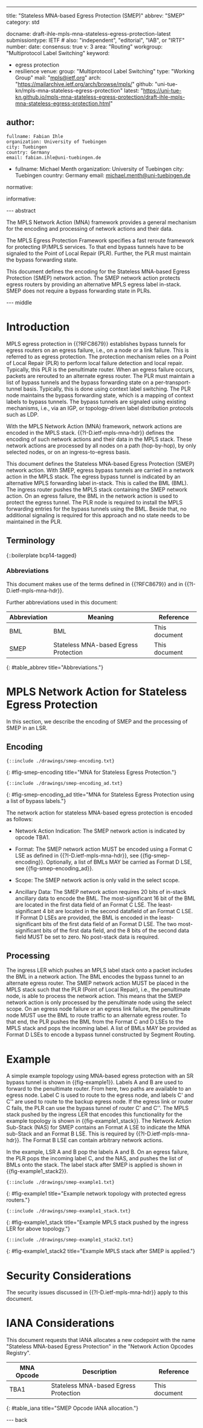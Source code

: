 ---
title: "Stateless MNA-based Egress Protection (SMEP)"
abbrev: "SMEP"
category: std

docname: draft-ihle-mpls-mna-stateless-egress-protection-latest
submissiontype: IETF  # also: "independent", "editorial", "IAB", or "IRTF"
number:
date:
consensus: true
v: 3
area: "Routing"
workgroup: "Multiprotocol Label Switching"
keyword:
 - egress protection
 - resilience
venue:
  group: "Multiprotocol Label Switching"
  type: "Working Group"
  mail: "mpls@ietf.org"
  arch: "https://mailarchive.ietf.org/arch/browse/mpls/"
  github: "uni-tue-kn/mpls-mna-stateless-egress-protection"
  latest: "https://uni-tue-kn.github.io/mpls-mna-stateless-egress-protection/draft-ihle-mpls-mna-stateless-egress-protection.html"

author:
 -
    fullname: Fabian Ihle
    organization: University of Tuebingen
    city: Tuebingen
    country: Germany
    email: fabian.ihle@uni-tuebingen.de
 -
    fullname: Michael Menth
    organization: University of Tuebingen
    city: Tuebingen
    country: Germany
    email: michael.menth@uni-tuebingen.de

normative:

informative:


--- abstract

The MPLS Network Action (MNA) framework provides a general mechanism for the encoding and processing of network actions and their data.

The MPLS Egress Protection Framework specifies a fast reroute framework for protecting IP/MPLS services.
To that end bypass tunnels have to be signaled to the Point of Local Repair (PLR).
Further, the PLR must maintain the bypass forwarding state.

This document defines the encoding for the Stateless MNA-based Egress Protection (SMEP) network action.
The SMEP network action protects egress routers by providing an alternative MPLS egress label in-stack.
SMEP does not require a bypass forwarding state in PLRs.

--- middle

# Introduction

MPLS egress protection in {{?RFC8679}} establishes bypass tunnels for egress routers on an egress failure, i.e., on a node or a link failure.
This is referred to as egress protection.
The protection mechanism relies on a Point of Local Repair (PLR) to perform local failure detection and local repair.
Typically, this PLR is the penultimate router.
When an egress failure occurs, packets are rerouted to an alternate egress router.
The PLR must maintain a list of bypass tunnels and the bypass forwarding state on a per-transport-tunnel basis.
Typically, this is done using context label switching.
The PLR node maintains the bypass forwarding state, which is a mapping of context labels to bypass tunnels.
The bypass tunnels are signaled using existing mechanisms, i.e., via an IGP, or topology-driven label distribution protocols such as LDP.

With the MPLS Network Action (MNA) framework, network actions are encoded in the MPLS stack.
{{?I-D.ietf-mpls-mna-hdr}} defines the encoding of such network actions and their data in the MPLS stack.
These network actions are processed by all nodes on a path (hop-by-hop), by only selected nodes, or on an ingress-to-egress basis.

This document defines the Stateless MNA-based Egress Protection (SMEP) network action.
With SMEP, egress bypass tunnels are carried in a network action in the MPLS stack.
The egress bypass tunnel is indicated by an alternative MPLS forwarding label in-stack.
This is called the BML (BML).
The ingress router pushes the MPLS stack containing the SMEP network action.
On an egress failure, the BML in the network action is used to protect the egress tunnel.
The PLR node is required to install the MPLS forwarding entries for the bypass tunnels using the BML.
Beside that, no additional signaling is required for this approach and no state needs to be maintained in the PLR.

## Terminology

{::boilerplate bcp14-tagged}

### Abbreviations
This document makes use of the terms defined in {{?RFC8679}} and in {{?I-D.ietf-mpls-mna-hdr}}.

Further abbreviations used in this document:

| Abbreviation |  Meaning                      |  Reference
| ---------- |  -------------------------------- |  -------------------
|    BML    |  BML |  This document
|    SMEP    |  Stateless MNA-based Egress Protection |  This document
{: #table_abbrev title="Abbreviations."}


# MPLS Network Action for Stateless Egress Protection

In this section, we describe the encoding of SMEP and the processing of SMEP in an LSR.

## Encoding

~~~~
{::include ./drawings/smep-encoding.txt}
~~~~
{: #fig-smep-encoding title="MNA for Stateless Egress Protection."}

~~~~
{::include ./drawings/smep-encoding_ad.txt}
~~~~
{: #fig-smep-encoding_ad title="MNA for Stateless Egress Protection using a list of bypass labels."}

The network action for stateless MNA-based egress protection is encoded as follows:

- Network Action Indication: The SMEP network action is indicated by opcode TBA1.

- Format: The SMEP network action MUST be encoded using a Format C LSE as defined in {{?I-D.ietf-mpls-mna-hdr}}, see {{fig-smep-encoding}}. Optionally, a list of BMLs MAY be carried as Format D LSE, see {{fig-smep-encoding_ad}}.

- Scope: The SMEP network action is only valid in the select scope.

- Ancillary Data: The SMEP network action requires 20 bits of in-stack ancillary data to encode the BML. The most-significant 16 bit of the BML are located in the first data field of an Format C LSE. The least-significant 4 bit are located in the second datafield of an Format C LSE. If Format D LSEs are provided, the BML is encoded in the least-significant bits of the first data field of an Format D LSE. The two most-significant bits of the first data field, and the 8 bits of the second data field MUST be set to zero. No post-stack data is required.

## Processing

The ingress LER which pushes an MPLS label stack onto a packet includes the BML in a network action.
The BML encodes the bypass tunnel to an alternate egress router.
The SMEP network action MUST be placed in the MPLS stack such that the PLR (Point of Local Repair), i.e., the penultimate node, is able to process the network action.
This means that the SMEP network action is only processed by the penultimate node using the select scope.
On an egress node failure or an egress link failure, the penultimate node MUST use the BML to route traffic to an alternate egress router.
To that end, the PLR pushes the BML from the Format C and D LSEs to the MPLS stack and pops the incoming label.
A list of BMLs MAY be provided as Format D LSEs to encode a bypass tunnel constructed by Segment Routing.

# Example

A simple example topology using MNA-based egress protection with an SR bypass tunnel is shown in {{fig-example1}}.
Labels A and B are used to forward to the penultimate router.
From here, two paths are available to an egress node.
Label C is used to route to the egress node, and labels C' and C'' are used to route to the backup egress node.
If the egress link or router C fails, the PLR can use the bypass tunnel of router C' and C''.
The MPLS stack pushed by the ingress LER that encodes this functionality for the example topology is shown in {{fig-example1_stack}}.
The Network Action Sub-Stack (NAS) for SMEP contains an Format A LSE to indicate the MNA sub-Stack and an Format B LSE.
This is required by {{?I-D.ietf-mpls-mna-hdr}}.
The Format B LSE can contain arbitrary network actions.

In the example, LSR A and B pop the labels A and B.
On an egress failure, the PLR pops the incoming label C, and the NAS, and pushes the list of BMLs onto the stack.
The label stack after SMEP is applied is shown in {{fig-example1_stack2}}.

~~~~
{::include ./drawings/smep-example1.txt}
~~~~
{: #fig-example1 title="Example network topology with protected egress routers."}

~~~~
{::include ./drawings/smep-example1_stack.txt}
~~~~
{: #fig-example1_stack title="Example MPLS stack pushed by the ingress LER for above topology."}

~~~~
{::include ./drawings/smep-example1_stack2.txt}
~~~~
{: #fig-example1_stack2 title="Example MPLS stack after SMEP is applied."}

# Security Considerations

The security issues discussed in {{?I-D.ietf-mpls-mna-hdr}} apply to this document.


# IANA Considerations

This document requests that IANA allocates a new codepoint with the name "Stateless MNA-based Egress Protection" in the "Network Action Opcodes Registry".

| MNA Opcode |  Description                      |  Reference
| ---------- |  -------------------------------- |  -------------------
|    TBA1    |  Stateless MNA-based Egress Protection |  This document
{: #table_iana title="SMEP Opcode IANA allocation."}


--- back
